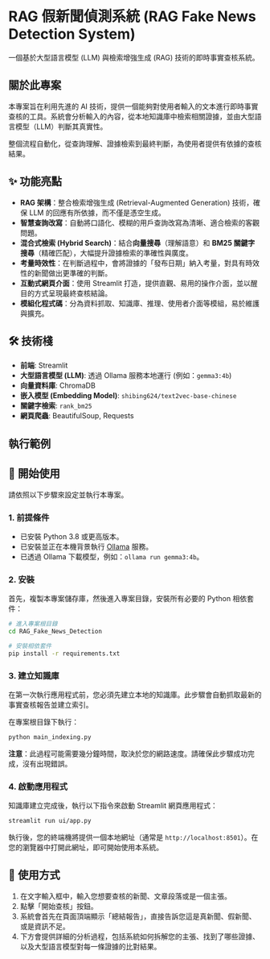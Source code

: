 # RAG 假新聞偵測系統 (RAG Fake News Detection System)

一個基於大型語言模型 (LLM) 與檢索增強生成 (RAG) 技術的即時事實查核系統。

## 關於此專案

本專案旨在利用先進的 AI 技術，提供一個能夠對使用者輸入的文本進行即時事實查核的工具。系統會分析輸入的內容，從本地知識庫中檢索相關證據，並由大型語言模型（LLM）判斷其真實性。

整個流程自動化，從查詢理解、證據檢索到最終判斷，為使用者提供有依據的查核結果。

## ✨ 功能亮點

-   **RAG 架構**：整合檢索增強生成 (Retrieval-Augmented Generation) 技術，確保 LLM 的回應有所依據，而不僅是憑空生成。
-   **智慧查詢改寫**：自動將口語化、模糊的用戶查詢改寫為清晰、適合檢索的客觀問題。
-   **混合式檢索 (Hybrid Search)**：結合**向量搜尋**（理解語意）和 **BM25 關鍵字搜尋**（精確匹配），大幅提升證據檢索的準確性與廣度。
-   **考量時效性**：在判斷過程中，會將證據的「發布日期」納入考量，對具有時效性的新聞做出更準確的判斷。
-   **互動式網頁介面**：使用 Streamlit 打造，提供直觀、易用的操作介面，並以醒目的方式呈現最終查核結論。
-   **模組化程式碼**：分為資料抓取、知識庫、推理、使用者介面等模組，易於維護與擴充。

## 🛠️ 技術棧

-   **前端**: Streamlit
-   **大型語言模型 (LLM)**: 透過 Ollama 服務本地運行 (例如：`gemma3:4b`)
-   **向量資料庫**: ChromaDB
-   **嵌入模型 (Embedding Model)**: `shibing624/text2vec-base-chinese`
-   **關鍵字檢索**: `rank_bm25`
-   **網頁爬蟲**: BeautifulSoup, Requests

## 執行範例


## 🚀 開始使用

請依照以下步驟來設定並執行本專案。

### 1. 前提條件

-   已安裝 Python 3.8 或更高版本。
-   已安裝並正在本機背景執行 [Ollama](https://ollama.com/) 服務。
-   已透過 Ollama 下載模型，例如：`ollama run gemma3:4b`。

### 2. 安裝

首先，複製本專案儲存庫，然後進入專案目錄，安裝所有必要的 Python 相依套件：

```bash
# 進入專案根目錄
cd RAG_Fake_News_Detection

# 安裝相依套件
pip install -r requirements.txt
```

### 3. 建立知識庫

在第一次執行應用程式前，您必須先建立本地的知識庫。此步驟會自動抓取最新的事實查核報告並建立索引。

在專案根目錄下執行：
```bash
python main_indexing.py
```
**注意**：此過程可能需要幾分鐘時間，取決於您的網路速度。請確保此步驟成功完成，沒有出現錯誤。

### 4. 啟動應用程式

知識庫建立完成後，執行以下指令來啟動 Streamlit 網頁應用程式：

```bash
streamlit run ui/app.py
```

執行後，您的終端機將提供一個本地網址（通常是 `http://localhost:8501`）。在您的瀏覽器中打開此網址，即可開始使用本系統。

## 📖 使用方式

1.  在文字輸入框中，輸入您想要查核的新聞、文章段落或是一個主張。
2.  點擊「開始查核」按鈕。
3.  系統會首先在頁面頂端顯示「總結報告」，直接告訴您這是真新聞、假新聞、或是資訊不足。
4.  下方會提供詳細的分析過程，包括系統如何拆解您的主張、找到了哪些證據、以及大型語言模型對每一條證據的比對結果。
